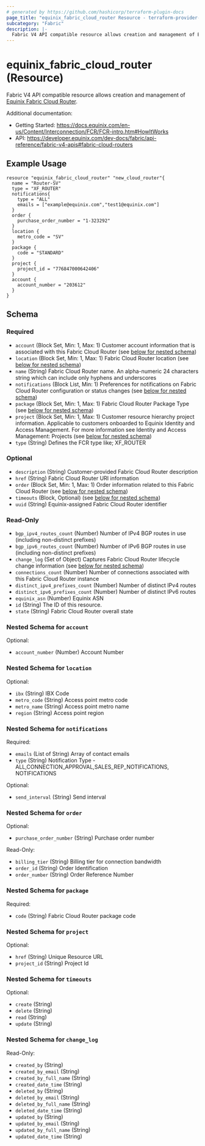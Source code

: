 ```yaml
---
# generated by https://github.com/hashicorp/terraform-plugin-docs
page_title: "equinix_fabric_cloud_router Resource - terraform-provider-equinix"
subcategory: "Fabric"
description: |-
  Fabric V4 API compatible resource allows creation and management of Equinix Fabric Cloud Router
---
```


# equinix_fabric_cloud_router (Resource)

Fabric V4 API compatible resource allows creation and management of [Equinix Fabric Cloud Router](https://docs.equinix.com/en-us/Content/Interconnection/FCR/FCR-intro.htm#HowItWorks).

Additional documentation:
* Getting Started: <https://docs.equinix.com/en-us/Content/Interconnection/FCR/FCR-intro.htm#HowItWorks>
* API: <https://developer.equinix.com/dev-docs/fabric/api-reference/fabric-v4-apis#fabric-cloud-routers>

## Example Usage

```hcl
resource "equinix_fabric_cloud_router" "new_cloud_router"{
  name = "Router-SV"
  type = "XF_ROUTER"
  notifications{
    type = "ALL"
    emails = ["example@equinix.com","test1@equinix.com"]
  }
  order {
    purchase_order_number = "1-323292"
  }
  location {
    metro_code = "SV"
  }
  package {
    code = "STANDARD"
  }
  project {
  	project_id = "776847000642406"
  }
  account {
  	account_number = "203612"
  }
}
```

<!-- schema generated by tfplugindocs -->
## Schema

### Required

- `account` (Block Set, Min: 1, Max: 1) Customer account information that is associated with this Fabric Cloud Router (see [below for nested schema](#nestedblock--account))
- `location` (Block Set, Min: 1, Max: 1) Fabric Cloud Router location (see [below for nested schema](#nestedblock--location))
- `name` (String) Fabric Cloud Router name. An alpha-numeric 24 characters string which can include only hyphens and underscores
- `notifications` (Block List, Min: 1) Preferences for notifications on Fabric Cloud Router configuration or status changes (see [below for nested schema](#nestedblock--notifications))
- `package` (Block Set, Min: 1, Max: 1) Fabric Cloud Router Package Type (see [below for nested schema](#nestedblock--package))
- `project` (Block Set, Min: 1, Max: 1) Customer resource hierarchy project information. Applicable to customers onboarded to Equinix Identity and Access Management. For more information see Identity and Access Management: Projects (see [below for nested schema](#nestedblock--project))
- `type` (String) Defines the FCR type like; XF_ROUTER

### Optional

- `description` (String) Customer-provided Fabric Cloud Router description
- `href` (String) Fabric Cloud Router URI information
- `order` (Block Set, Min: 1, Max: 1) Order information related to this Fabric Cloud Router (see [below for nested schema](#nestedblock--order))
- `timeouts` (Block, Optional) (see [below for nested schema](#nestedblock--timeouts))
- `uuid` (String) Equinix-assigned Fabric Cloud Router identifier

### Read-Only

- `bgp_ipv4_routes_count` (Number) Number of IPv4 BGP routes in use (including non-distinct prefixes)
- `bgp_ipv6_routes_count` (Number) Number of IPv6 BGP routes in use (including non-distinct prefixes)
- `change_log` (Set of Object) Captures Fabric Cloud Router lifecycle change information (see [below for nested schema](#nestedatt--change_log))
- `connections_count` (Number) Number of connections associated with this Fabric Cloud Router instance
- `distinct_ipv4_prefixes_count` (Number) Number of distinct IPv4 routes
- `distinct_ipv6_prefixes_count` (Number) Number of distinct IPv6 routes
- `equinix_asn` (Number) Equinix ASN
- `id` (String) The ID of this resource.
- `state` (String) Fabric Cloud Router overall state

<a id="nestedblock--account"></a>
### Nested Schema for `account`

Optional:

- `account_number` (Number) Account Number


<a id="nestedblock--location"></a>
### Nested Schema for `location`

Optional:

- `ibx` (String) IBX Code
- `metro_code` (String) Access point metro code
- `metro_name` (String) Access point metro name
- `region` (String) Access point region


<a id="nestedblock--notifications"></a>
### Nested Schema for `notifications`

Required:

- `emails` (List of String) Array of contact emails
- `type` (String) Notification Type - ALL,CONNECTION_APPROVAL,SALES_REP_NOTIFICATIONS, NOTIFICATIONS

Optional:

- `send_interval` (String) Send interval


<a id="nestedblock--order"></a>
### Nested Schema for `order`

Optional:

- `purchase_order_number` (String) Purchase order number

Read-Only:

- `billing_tier` (String) Billing tier for connection bandwidth
- `order_id` (String) Order Identification
- `order_number` (String) Order Reference Number


<a id="nestedblock--package"></a>
### Nested Schema for `package`

Required:

- `code` (String) Fabric Cloud Router package code


<a id="nestedblock--project"></a>
### Nested Schema for `project`

Optional:

- `href` (String) Unique Resource URL
- `project_id` (String) Project Id


<a id="nestedblock--timeouts"></a>
### Nested Schema for `timeouts`

Optional:

- `create` (String)
- `delete` (String)
- `read` (String)
- `update` (String)


<a id="nestedatt--change_log"></a>
### Nested Schema for `change_log`

Read-Only:

- `created_by` (String)
- `created_by_email` (String)
- `created_by_full_name` (String)
- `created_date_time` (String)
- `deleted_by` (String)
- `deleted_by_email` (String)
- `deleted_by_full_name` (String)
- `deleted_date_time` (String)
- `updated_by` (String)
- `updated_by_email` (String)
- `updated_by_full_name` (String)
- `updated_date_time` (String)
